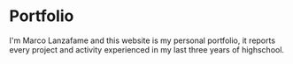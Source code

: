 # Portfolio
I'm Marco Lanzafame and this website is my personal portfolio, it reports every project and activity experienced in my last three years of highschool.
